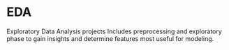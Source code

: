 # EDA
Exploratory Data Analysis projects
Includes preprocessing and exploratory phase to gain insights and determine features most useful for modeling.
